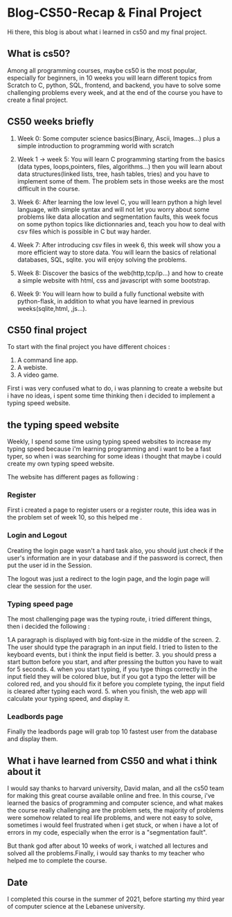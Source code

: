 # Blog-CS50-Recap & Final Project

Hi there, this blog is about what i learned in cs50 and my final project.

## What is cs50?

Among all programming courses, maybe cs50 is the most popular, especially for beginners, in 10 weeks you will learn different topics from Scratch to C, python,  SQL, frontend, and backend, you have to solve some challenging problems every week, and at the end of the course you have to create a final project.  

## CS50 weeks briefly

1. Week 0: Some computer science basics(Binary, Ascii, Images...) plus 
a simple introduction to programming world with scratch

2. Week 1 -> week 5: You will learn C programming starting from the basics
(data types, loops,pointers, files, algorithms...) then you will learn about data structures(linked lists, tree, hash tables, tries) and you have to implement some of them. The problem sets in those weeks are the most difficult in the course.

3. Week 6: After learning the low level C, you will learn python a high level language, with simple syntax and will not let you worry about some problems like data allocation and segmentation faults, this week focus on some python topics like dictionnaries and, teach you how to deal with csv files which is possible in C but way harder.

4. Week 7: After introducing csv files in week 6, this week will show you a more efficient way to store data. You will learn the basics of relational databases, SQL, sqlite. you will enjoy solving the problems. 

5. Week 8: Discover the basics of the web(http,tcp/ip...) and how to create a simple website with html, css and javascript with some bootstrap.

6. Week 9: You will learn how to build a fully functional website with python-flask, in addition to what you have learned in previous weeks(sqlite,html, ,js...).

## CS50 final project

To start with the final project you have different choices :
 
1. A command line app.
2. A webiste.
3. A video game.

First i was very confused what to do, i was planning to create a website but i have no ideas, i spent some time thinking then i decided to implement a typing speed website.

## the typing speed website 

Weekly, I spend some time using typing speed websites to increase my typing speed because i'm learning programming and i want to be a fast typer, so when i was searching for some ideas i thought that maybe i could create my own typing speed website.

The website has different pages as following :


### Register

First i created a page to register users or a register route, this idea was in the problem set of week 10, so this helped me .

### Login and Logout

Creating the login page wasn't a hard task also, you should just check if the user's information are in your database and if the password is correct, then put the user id in the Session.

The logout was just a redirect to the login page, and the login page will clear the session for the user.

### Typing speed page

The most challenging page was the typing route, i tried different things, then i decided the following :

1.A paragraph is displayed with big font-size in the middle of the screen.
2. The user should type the paragraph in an input field. I tried to listen to  the keyboard events, but i think the input field is better.
3. you should press a start button before you start, and after pressing the button you have to wait for 5 seconds.
4. when you start typing, if you type things correctly in the input field they will be colored blue, but if you got a typo the letter will be colored red, and you should fix it before you complete typing, the input field is cleared after typing each word.
5. when you finish, the web app will calculate your typing speed, and display it.

### Leadbords page 

Finally the leadbords page will grab top 10 fastest user from the database and display them.

## What i have learned from CS50 and what i think about it

I would say thanks to harvard university, David malan, and all the cs50 team for  making this great course available online and free. In this course, i've learned the basics of programming and computer science, and what makes the course really challenging are the problem sets, the majority of problems were somehow related to real life problems, and were not easy to solve,  sometimes i would feel frustrated when i get stuck, or when i have a lot of errors in my code, especially when the error is a "segmentation fault". 

But thank god after about 10 weeks of work, i watched all lectures and solved all the problems.Finally, i would say thanks to my teacher who helped me to complete the course.

## Date

I completed this course in the summer of 2021, before starting my third year of computer science at the Lebanese university.